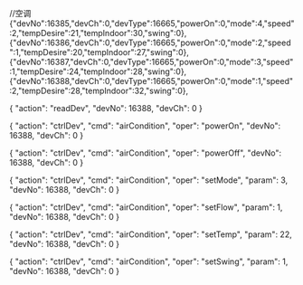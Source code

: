 //空调
{"devNo":16385,"devCh":0,"devType":16665,"powerOn":0,"mode":4,"speed":2,"tempDesire":21,"tempIndoor":30,"swing":0},
{"devNo":16386,"devCh":0,"devType":16665,"powerOn":0,"mode":2,"speed":1,"tempDesire":20,"tempIndoor":27,"swing":0},
{"devNo":16387,"devCh":0,"devType":16665,"powerOn":0,"mode":3,"speed":1,"tempDesire":24,"tempIndoor":28,"swing":0},
{"devNo":16388,"devCh":0,"devType":16665,"powerOn":0,"mode":1,"speed":2,"tempDesire":28,"tempIndoor":32,"swing":0},

{
  "action": "readDev",
  "devNo": 16388,
  "devCh": 0
}


<!-- 打开空调 -->
{
  "action": "ctrlDev",
  "cmd": "airCondition",
  "oper": "powerOn",
  "devNo": 16388,
  "devCh": 0
}
<!-- 关闭 -->
{
  "action": "ctrlDev",
  "cmd": "airCondition",
  "oper": "powerOff",
  "devNo": 16388,
  "devCh": 0
}
<!-- 切换模式 1-4 -->
{
  "action": "ctrlDev",
  "cmd": "airCondition",
  "oper": "setMode",
  "param": 3,
  "devNo": 16388,
  "devCh": 0
}

<!-- 切风速 0-1-2高 -->
{
  "action": "ctrlDev",
  "cmd": "airCondition",
  "oper": "setFlow",
  "param": 1,
  "devNo": 16388,
  "devCh": 0
}

<!-- 设置温度 -->
{
  "action": "ctrlDev",
  "cmd": "airCondition",
  "oper": "setTemp",
  "param": 22,
  "devNo": 16388,
  "devCh": 0
}
<!-- 切换风摆1开 0关 -->
{
  "action": "ctrlDev",
  "cmd": "airCondition",
  "oper": "setSwing",
  "param": 1,
  "devNo": 16388,
  "devCh": 0
}

